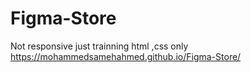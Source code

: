 # Figma-Store
Not responsive
just trainning html ,css only
https://mohammedsamehahmed.github.io/Figma-Store/
